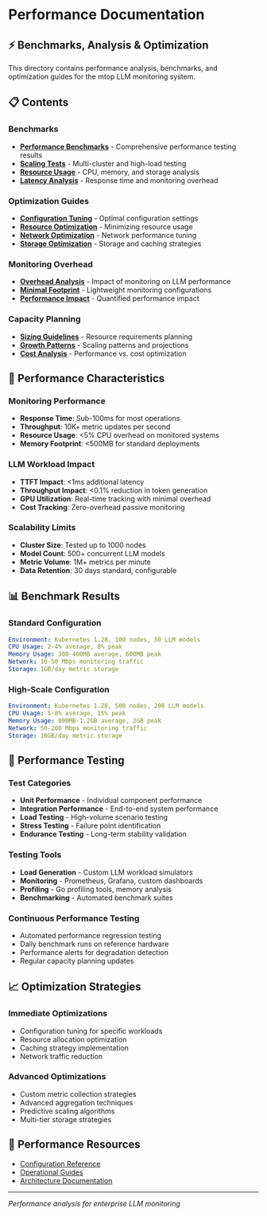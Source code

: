 # Performance Documentation

## ⚡ Benchmarks, Analysis & Optimization

This directory contains performance analysis, benchmarks, and optimization guides for the mtop LLM monitoring system.

## 📋 Contents

### Benchmarks
- **[Performance Benchmarks](benchmarks/)** - Comprehensive performance testing results
- **[Scaling Tests](scaling/)** - Multi-cluster and high-load testing
- **[Resource Usage](resource-usage/)** - CPU, memory, and storage analysis
- **[Latency Analysis](latency/)** - Response time and monitoring overhead

### Optimization Guides
- **[Configuration Tuning](optimization/configuration.md)** - Optimal configuration settings
- **[Resource Optimization](optimization/resources.md)** - Minimizing resource usage
- **[Network Optimization](optimization/networking.md)** - Network performance tuning
- **[Storage Optimization](optimization/storage.md)** - Storage and caching strategies

### Monitoring Overhead
- **[Overhead Analysis](overhead/analysis.md)** - Impact of monitoring on LLM performance
- **[Minimal Footprint](overhead/minimal.md)** - Lightweight monitoring configurations
- **[Performance Impact](overhead/impact.md)** - Quantified performance impact

### Capacity Planning
- **[Sizing Guidelines](capacity/sizing.md)** - Resource requirements planning
- **[Growth Patterns](capacity/growth.md)** - Scaling patterns and projections
- **[Cost Analysis](capacity/costs.md)** - Performance vs. cost optimization

## 🎯 Performance Characteristics

### Monitoring Performance
- **Response Time**: Sub-100ms for most operations
- **Throughput**: 10K+ metric updates per second
- **Resource Usage**: <5% CPU overhead on monitored systems
- **Memory Footprint**: <500MB for standard deployments

### LLM Workload Impact
- **TTFT Impact**: <1ms additional latency
- **Throughput Impact**: <0.1% reduction in token generation
- **GPU Utilization**: Real-time tracking with minimal overhead
- **Cost Tracking**: Zero-overhead passive monitoring

### Scalability Limits
- **Cluster Size**: Tested up to 1000 nodes
- **Model Count**: 500+ concurrent LLM models
- **Metric Volume**: 1M+ metrics per minute
- **Data Retention**: 30 days standard, configurable

## 📊 Benchmark Results

### Standard Configuration
```yaml
Environment: Kubernetes 1.28, 100 nodes, 50 LLM models
CPU Usage: 2-4% average, 8% peak
Memory Usage: 300-400MB average, 600MB peak
Network: 10-50 Mbps monitoring traffic
Storage: 1GB/day metric storage
```

### High-Scale Configuration  
```yaml
Environment: Kubernetes 1.28, 500 nodes, 200 LLM models
CPU Usage: 5-8% average, 15% peak
Memory Usage: 800MB-1.2GB average, 2GB peak
Network: 50-200 Mbps monitoring traffic
Storage: 10GB/day metric storage
```

## 🔧 Performance Testing

### Test Categories
- **Unit Performance** - Individual component performance
- **Integration Performance** - End-to-end system performance
- **Load Testing** - High-volume scenario testing
- **Stress Testing** - Failure point identification
- **Endurance Testing** - Long-term stability validation

### Testing Tools
- **Load Generation** - Custom LLM workload simulators
- **Monitoring** - Prometheus, Grafana, custom dashboards
- **Profiling** - Go profiling tools, memory analysis
- **Benchmarking** - Automated benchmark suites

### Continuous Performance Testing
- Automated performance regression testing
- Daily benchmark runs on reference hardware
- Performance alerts for degradation detection
- Regular capacity planning updates

## 📈 Optimization Strategies

### Immediate Optimizations
- Configuration tuning for specific workloads
- Resource allocation optimization
- Caching strategy implementation
- Network traffic reduction

### Advanced Optimizations
- Custom metric collection strategies
- Advanced aggregation techniques
- Predictive scaling algorithms
- Multi-tier storage strategies

## 🔗 Performance Resources
- [Configuration Reference](../reference/configuration.md)
- [Operational Guides](../guides/operations/)
- [Architecture Documentation](../architecture/)

---

*Performance analysis for enterprise LLM monitoring*